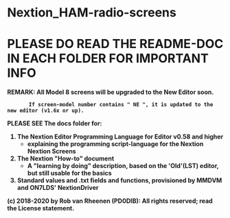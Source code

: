 # Nextion_HAM-radio-screens
# PLEASE DO READ THE README-DOC IN EACH FOLDER FOR IMPORTANT INFO


<B>REMARK: All Model 8 screens will be upgraded to the New Editor soon.
                      
           If screen-model number contains " NE ", it is updated to the new editor (v1.6x or up).

PLEASE SEE The docs folder for:
1)  The Nextion Editor Programming Language for Editor v0.58 and higher
    * explaining the programming script-language for the Nextion Nextion Screens
2)  The Nextion "How-to" document
    * A "learning by doing" description, based on the 'Old'(LST) editor, but still usable for the basics
3)  Standard values and .txt fields and functions, provisioned by MMDVM and ON7LDS' NextionDriver

(c) 2018-2020 by Rob van Rheenen (PD0DIB): All rights reserved; read the License statement.
